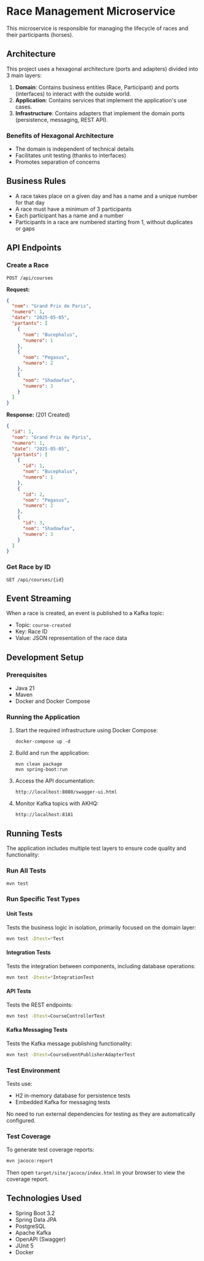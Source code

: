 # Race Management Microservice

This microservice is responsible for managing the lifecycle of races and their participants (horses).

## Architecture

This project uses a hexagonal architecture (ports and adapters) divided into 3 main layers:

1. **Domain**: Contains business entities (Race, Participant) and ports (interfaces) to interact with the outside world.
2. **Application**: Contains services that implement the application's use cases.
3. **Infrastructure**: Contains adapters that implement the domain ports (persistence, messaging, REST API).

### Benefits of Hexagonal Architecture

- The domain is independent of technical details
- Facilitates unit testing (thanks to interfaces)
- Promotes separation of concerns

## Business Rules

- A race takes place on a given day and has a name and a unique number for that day
- A race must have a minimum of 3 participants
- Each participant has a name and a number
- Participants in a race are numbered starting from 1, without duplicates or gaps

## API Endpoints

### Create a Race
`POST /api/courses`

**Request:**
```json
{
  "nom": "Grand Prix de Paris",
  "numero": 1,
  "date": "2025-05-05",
  "partants": [
    {
      "nom": "Bucephalus",
      "numero": 1
    },
    {
      "nom": "Pegasus",
      "numero": 2
    },
    {
      "nom": "Shadowfax",
      "numero": 3
    }
  ]
}
```

**Response:** (201 Created)
```json
{
  "id": 1,
  "nom": "Grand Prix de Paris",
  "numero": 1,
  "date": "2025-05-05",
  "partants": [
    {
      "id": 1,
      "nom": "Bucephalus",
      "numero": 1
    },
    {
      "id": 2,
      "nom": "Pegasus",
      "numero": 2
    },
    {
      "id": 3,
      "nom": "Shadowfax",
      "numero": 3
    }
  ]
}
```

### Get Race by ID
`GET /api/courses/{id}`

## Event Streaming

When a race is created, an event is published to a Kafka topic:

- Topic: `course-created`
- Key: Race ID
- Value: JSON representation of the race data

## Development Setup

### Prerequisites
- Java 21
- Maven
- Docker and Docker Compose

### Running the Application

1. Start the required infrastructure using Docker Compose:
   ```
   docker-compose up -d
   ```

2. Build and run the application:
   ```
   mvn clean package
   mvn spring-boot:run
   ```

3. Access the API documentation:
   ```
   http://localhost:8080/swagger-ui.html
   ```

4. Monitor Kafka topics with AKHQ:
   ```
   http://localhost:8181
   ```

## Running Tests 

The application includes multiple test layers to ensure code quality and functionality:

### Run All Tests
```bash
mvn test
```

### Run Specific Test Types

#### Unit Tests
Tests the business logic in isolation, primarily focused on the domain layer:
```bash
mvn test -Dtest=*Test
```

#### Integration Tests
Tests the integration between components, including database operations:
```bash
mvn test -Dtest=*IntegrationTest
```

#### API Tests
Tests the REST endpoints:
```bash
mvn test -Dtest=CourseControllerTest
```

#### Kafka Messaging Tests
Tests the Kafka message publishing functionality:
```bash
mvn test -Dtest=CourseEventPublisherAdapterTest
```

### Test Environment

Tests use:
- H2 in-memory database for persistence tests
- Embedded Kafka for messaging tests

No need to run external dependencies for testing as they are automatically configured.

### Test Coverage

To generate test coverage reports:
```bash
mvn jacoco:report
```

Then open `target/site/jacoco/index.html` in your browser to view the coverage report.

## Technologies Used

- Spring Boot 3.2
- Spring Data JPA
- PostgreSQL
- Apache Kafka
- OpenAPI (Swagger)
- JUnit 5
- Docker